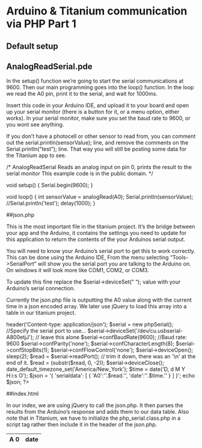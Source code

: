 Arduino & Titanium communication via PHP Part 1
=============================================


Default setup
----------------


## AnalogReadSerial.pde

In the setup() function we’re going to start the serial communications at 9600. Then our main programming goes into the loop() function. In the loop we read the A0 pin, print it to the serial, and wait for 1000ms.

Insert this code in your Arduino IDE, and upload it to your board and open up your serial monitor (there is a button for it, or a menu option, either works). In your serial monitor, make sure you set the baud rate to 9600, or you wont see anything.

If you don’t have a photocell or other sensor to read from, you can comment out the serial.println(sensorValue); line, and remove the comments on the Serial.println(“test”); line. That way you will still be posting some data for the Titanium app to see.


/* AnalogReadSerial Reads an analog input on pin 0, prints the result to the serial monitor
This example code is in the public domain. */

void setup() {
 Serial.begin(9600);
}

void loop() {
 int sensorValue = analogRead(A0);
 Serial.println(sensorValue);
//Serial.println('test');
 delay(1000);
}


##json.php

This is the most important file in the titanium project. It’s the bridge between your app and the Arduino, it contains the settings you need to update for this application to return the contents of the your Arduinos serial output. 


You will need to know your Arduino’s serial port to get this to work correctly. 
This can be done using the Arduino IDE, From the menu selecting “Tools->SerialPort” 
will show you the serial port you are talking to the Arduino on. On windows it will 
look more like COM1, COM2, or COM3. 

To update this fine replace the $serial->deviceSet(” “); value with your Arduino’s serial connection.

Currently the json.php file is outputting the A0 value along with the current time in a json encoded array. We later use jQuery to load this array into a table in our titanium project.

<?php
<pre>header('Content-type: application/json');
$serial = new phpSerial();

//Specify the serial port to use...
$serial->deviceSet('/dev/cu.usbserial-A800etjJ');

// leave this alone
$serial->confBaudRate(9600); //Baud rate: 9600
$serial->confParity('none');
$serial->confCharacterLength(8);
$serial->confStopBits(1);
$serial->confFlowControl('none');
$serial->deviceOpen();

sleep(2);
$read = $serial->readPort();
// trim it down, there was an '\n' at the end of it.
$read =  (substr($read, 0, -2));

$serial->deviceClose();

date_default_timezone_set('America/New_York');

$time = date('D, d M Y H:i:s O');
$json = '{
 'serialdata': [
 { 'A0':''.$read.'',
   'date':''.$time.''
 }
 ]
}';
echo $json;
?>

##index.html

In our index, we are using jQuery to call the json.php. It then parses the results from the Arduino’s response and adds them to our data table. Also note that in Titanium, we have to initialize the php_serial.class.php in a script tag rather then include it in the header of the json.php.

<html>
<head>
 <title>Serial Monitor</title>

 <!-- blueprint css -->
 <link rel='stylesheet' href='screen.css' type='text/css' media='screen' title='no title' charset='utf-8'>

 <!-- jQuery Minified -->
 <script src='jquery-1.5.min.js' type='text/javascript'> </script>

 <!-- Initialize php serial class -->
 <script src='php_serial.class.php' type='text/php' ></script>
</head>

 <body>
  <table id='data' border='0' >
  <thead>    <th>A 0</th> <th>date</th> </thead>
  <tbody>
    <!-- content will go here -->
  </tbody>
 </table>
<script>
 $(document).ready(function(){
  var checkStatus = function() {
   $.getJSON('json.php', function(data){
    $.each(data.serialdata, function(i,serial){
     var tblRow = '<tr>'+'<td>'+serial.A0+'</td>'+'<td>'+serial.date+'</td>'+'</tr>';
     $(tblRow).appendTo('#data tbody');
    });
   });
  setTimeout(checkStatus, 60000); // repeat every 60 seconds
 };
 checkStatus(); // on startup, call the get check status function
 });
 </script>
</body>
</html>